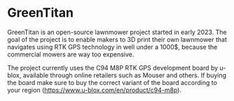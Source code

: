 # GreenTitan
 GreenTitan is an open-source lawnmower project started in early 2023.
 The goal of the project is to enable makers to 3D print their own lawnmower that navigates using RTK GPS technology in well under a 1000$, because the commercial mowers are way too expensive.

The project currently uses the C94 M8P RTK GPS development board by u-blox, available through online retailers such as Mouser and others. If buying the board make sure to buy the correct variant of the board according to your region (https://www.u-blox.com/en/product/c94-m8p).
